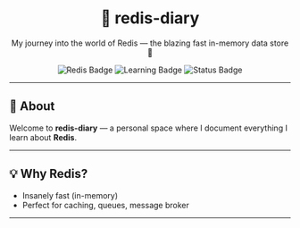 <h1 align="center">📝 redis-diary</h1>
<p align="center">My journey into the world of Redis — the blazing fast in-memory data store 🚀</p>

<p align="center">
  <img src="https://img.shields.io/badge/Made%20with-Redis-DC382D?style=for-the-badge&logo=redis&logoColor=white" alt="Redis Badge"/>
  <img src="https://img.shields.io/badge/Learning%20by-Doing-4CAF50?style=for-the-badge" alt="Learning Badge"/>
  <img src="https://img.shields.io/badge/Status-Ongoing-yellow?style=for-the-badge" alt="Status Badge"/>
</p>

---

## 📘 About

Welcome to **redis-diary** — a personal space where I document everything I learn about **Redis**.


---

## 💡 Why Redis?

- Insanely fast (in-memory)
- Perfect for caching, queues, message broker

---

